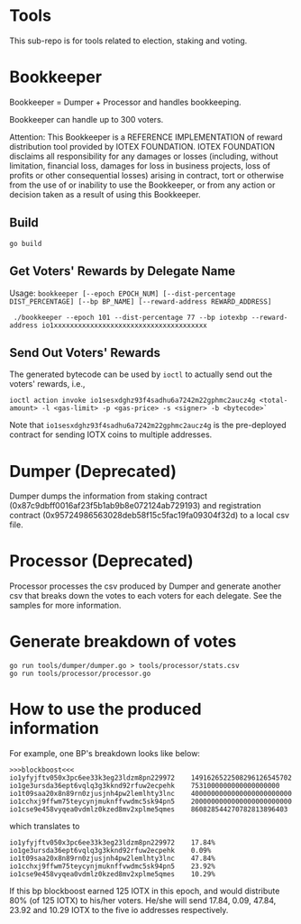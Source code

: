 # Tools
This sub-repo is for tools related to election, staking and voting.

# Bookkeeper
Bookkeeper = Dumper + Processor and handles bookkeeping.

Bookkeeper can handle up to 300 voters.

Attention: 
This Bookkeeper is a REFERENCE IMPLEMENTATION of reward distribution tool provided by IOTEX FOUNDATION. IOTEX FOUNDATION disclaims all responsibility for any damages or losses (including, without limitation, financial loss, damages for loss in business projects, loss of profits or other consequential losses) arising in contract, tort or otherwise from the use of or inability to use the Bookkeeper, or from any action or decision taken as a result of using this Bookkeeper.


## Build
```
go build
```

## Get Voters' Rewards by Delegate Name 
Usage: `bookkeeper [--epoch EPOCH_NUM] [--dist-percentage DIST_PERCENTAGE] [--bp BP_NAME] [--reward-address REWARD_ADDRESS]`

```
 ./bookkeeper --epoch 101 --dist-percentage 77 --bp iotexbp --reward-address io1xxxxxxxxxxxxxxxxxxxxxxxxxxxxxxxxxxxxxx
```
## Send Out Voters' Rewards
The generated bytecode can be used by `ioctl` to actually send out the voters' rewards, i.e.,
```
ioctl action invoke io1sesxdghz93f4sadhu6a7242m22gphmc2aucz4g <total-amount> -l <gas-limit> -p <gas-price> -s <signer> -b <bytecode>`
```

Note that `io1sesxdghz93f4sadhu6a7242m22gphmc2aucz4g` is the pre-deployed contract for sending IOTX coins to multiple addresses.

# Dumper (Deprecated)
Dumper dumps the information from staking contract (0x87c9dbff0016af23f5b1ab9b8e072124ab729193) and registration contract (0x95724986563028deb58f15c5fac19fa09304f32d) to a local csv file.

# Processor (Deprecated)
Processor processes the csv produced by Dumper and generate another csv that breaks down the votes to each voters for each delegate. See the samples for more information.

# Generate breakdown of votes
```
go run tools/dumper/dumper.go > tools/processor/stats.csv
go run tools/processor/processor.go
```
# How to use the produced information

For example, one BP's breakdown looks like below:
```
>>>blockboost<<<
io1yfyjftv050x3pc6ee33k3eg23ldzm8pn229972    1491626522508296126545702
io1ge3ursda36ept6vqlq3g3kknd92rfuw2ecpehk    7531000000000000000000
io1t09saa20x8n89rn0zjusjnh4pw2lemlhty3lnc    4000000000000000000000000
io1cchxj9ffwm75teycynjmuknffvwdmc5sk94pn5    2000000000000000000000000
io1cse9e458vyqea0vdmlz0kzed8mv2xplme5qmes    860828544270782813896403
```
which translates to
```
io1yfyjftv050x3pc6ee33k3eg23ldzm8pn229972    17.84%
io1ge3ursda36ept6vqlq3g3kknd92rfuw2ecpehk    0.09%
io1t09saa20x8n89rn0zjusjnh4pw2lemlhty3lnc    47.84%
io1cchxj9ffwm75teycynjmuknffvwdmc5sk94pn5    23.92%
io1cse9e458vyqea0vdmlz0kzed8mv2xplme5qmes    10.29%
```

If this bp blockboost earned 125 IOTX in this epoch, and would distribute 80% (of 125 IOTX) to his/her voters. He/she will send 17.84, 0.09, 47.84, 23.92 and 10.29 IOTX to the five io addresses respectively.
